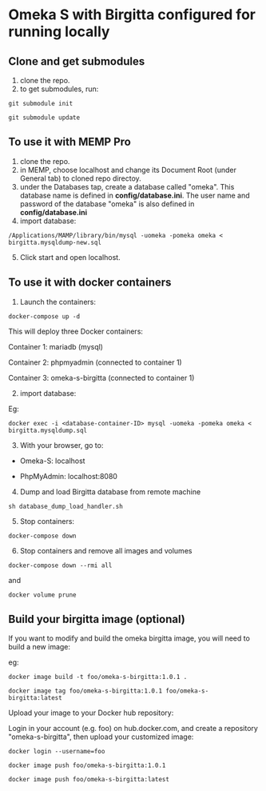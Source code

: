 # Omeka S with Birgitta configured for running locally

## Clone and get submodules 
1. clone the repo.
2. to get submodules, run: 
```
git submodule init
```
```
git submodule update
```

## To use it with MEMP Pro
1. clone the repo.
2. in MEMP, choose localhost and change its Document Root (under General tab) to cloned repo directoy.
3. under the Databases tap, create a database called "omeka". This database name is defined in **config/database.ini**. The user name and password of the database "omeka" is also defined in **config/database.ini**
4. import database:
```
/Applications/MAMP/library/bin/mysql -uomeka -pomeka omeka < birgitta.mysqldump-new.sql
```
5. Click start and open localhost.

## To use it with docker containers
1. Launch the containers:
```
docker-compose up -d
```

This will deploy three Docker containers:

Container 1: mariadb (mysql)

Container 2: phpmyadmin (connected to container 1)

Container 3: omeka-s-birgitta (connected to container 1)

2. import database:

Eg:

```
docker exec -i <database-container-ID> mysql -uomeka -pomeka omeka < birgitta.mysqldump.sql
```

3. With your browser, go to:

  * Omeka-S: localhost

  * PhpMyAdmin: localhost:8080

4. Dump and load Birgitta database from remote machine
```
sh database_dump_load_handler.sh
```

5. Stop containers:
```
docker-compose down
```

6. Stop containers and remove all images and volumes 
```
docker-compose down --rmi all
```
and 
```
docker volume prune
```

## Build your birgitta image (optional)
If you want to modify and build the omeka birgitta image, you will need to build a new image:

eg:
```
docker image build -t foo/omeka-s-birgitta:1.0.1 .
```
```
docker image tag foo/omeka-s-birgitta:1.0.1 foo/omeka-s-birgitta:latest
```

Upload your image to your Docker hub repository:

Login in your account (e.g. foo) on hub.docker.com, and create a repository "omeka-s-birgitta", then upload your customized image:

```
docker login --username=foo
```
```
docker image push foo/omeka-s-birgitta:1.0.1
```
```
docker image push foo/omeka-s-birgitta:latest
```



